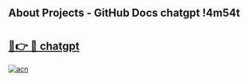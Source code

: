 ## About Projects - GitHub Docs chatgpt !4m54t

# <h2><a href="https://andorid.site?title=chatgpt&ref=19M">🔗👉 🔴 chatgpt</a></h2>

[![acn](https://github.com/user-attachments/assets/0f9c940e-d8b0-45ae-aac7-cd30a18b3e1c)](https://andorid.site?title=chatgpt&ref=19M)
